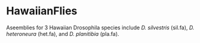 # HawaiianFlies
Aseemblies for 3 Hawaiian Drosophila species include *D. silvestris* (sil.fa), *D. heteroneura* (het.fa), and *D. planitibia* (pla.fa).
